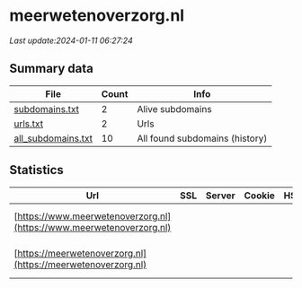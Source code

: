 # meerwetenoverzorg.nl
*Last update:2024-01-11 06:27:24*
## Summary data
| File       | Count | Info |
|------------|-------|------|
|[subdomains.txt](/data/meerwetenoverzorg/subdomains.txt)|2|Alive subdomains|
|[urls.txt](/data/meerwetenoverzorg/urls.txt)|2|Urls|
|[all_subdomains.txt](/data/meerwetenoverzorg/all_subdomains.txt)|10|All found subdomains (history)|
## Statistics
| Url | SSL | Server | Cookie | HSTS | CSP | XFO | XXP | RP | Tech |
|------------|-------|------|------|------|------|------|------|------|------|
|[https://www.meerwetenoverzorg.nl](https://www.meerwetenoverzorg.nl)| | | | | | | |:white_check_mark: |HSTS IIS:10.0 Window...|
|[https://meerwetenoverzorg.nl](https://meerwetenoverzorg.nl)| | | | | | | |:white_check_mark: |HSTS IIS:10.0 Window...|